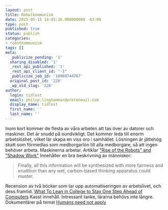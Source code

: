 ```yaml
---
layout: post
title: Robotkommunism
date: 2015-05-15 14:45:36.000000000 -03:00
type: post
published: true
status: publish
categories:
- robotkommunism
tags: []
meta:
  _publicize_pending: '1'
  sharing_disabled: '1'
  _rest_api_published: '1'
  _rest_api_client_id: "-1"
  _publicize_job_id: '10960744767'
  original_post_id: '228'
  _wp_old_slug: '228'
author:
  login: tidlost
  email: philip.linghammar@protonmail.com
  display_name: tidlost
  first_name: ''
  last_name: ''
---
```

Inom kort kommer de flesta av våra arbeten att tas över av datorer och maskiner. Det är snudd på oundvikligt. Det kommer leda till enorm arbetslöshet, vilket lär skapa en viss oro i samhället.
Lösningen är jättehög skatt som förmedlas som medborgarlön till alla medborgare, så att ingen behöver arbeta. Maskinerna arbetar.
Artiklar
["Rise of the Robots" and "Shadow Work"](http://www.nytimes.com/2015/05/17/books/review/rise-of-the-robots-and-shadow-work.html)
Innehåller en bra beskrivning av människor:
>Finally, all this information will be synthesized with more fairness and erudition than any wet, carbon-based thinking apparatus could muster.

Recension av två böcker som tar upp automatiseringen av arbetslivet, och dess framtid.
[What To Lean in College to Stay One Step Ahead of Computers](http://www.nytimes.com/2015/05/24/upshot/what-to-learn-in-college-to-stay-one-step-ahead-of-computers.html?abt=0002&abg=1)
Kasst innehåll. Intressant tanke, lärarna behövs inte längre.
Dokumentärer på temat
[Humans need not apply](https://www.youtube.com/watch?v=7Pq-S557XQU&feature=youtu.be)
